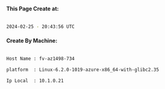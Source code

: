 
   
#### This Page Create at:

```bash

2024-02-25 - 20:43:56 UTC

```

#### Create By Machine:

```bash

Host Name : fv-az1498-734

platform  : Linux-6.2.0-1019-azure-x86_64-with-glibc2.35

Ip Local  : 10.1.0.21

```

